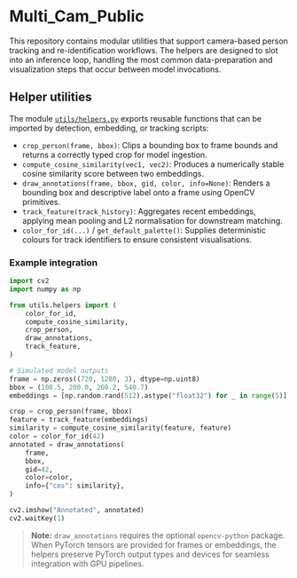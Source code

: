 # Multi_Cam_Public

This repository contains modular utilities that support camera-based person
tracking and re-identification workflows. The helpers are designed to slot into
an inference loop, handling the most common data-preparation and visualization
steps that occur between model invocations.

## Helper utilities

The module [`utils/helpers.py`](utils/helpers.py) exports reusable functions
that can be imported by detection, embedding, or tracking scripts:

- `crop_person(frame, bbox)`: Clips a bounding box to frame bounds and returns a
  correctly typed crop for model ingestion.
- `compute_cosine_similarity(vec1, vec2)`: Produces a numerically stable cosine
  similarity score between two embeddings.
- `draw_annotations(frame, bbox, gid, color, info=None)`: Renders a bounding box
  and descriptive label onto a frame using OpenCV primitives.
- `track_feature(track_history)`: Aggregates recent embeddings, applying mean
  pooling and L2 normalisation for downstream matching.
- `color_for_id(...)` / `get_default_palette()`: Supplies deterministic colours
  for track identifiers to ensure consistent visualisations.

### Example integration

```python
import cv2
import numpy as np

from utils.helpers import (
    color_for_id,
    compute_cosine_similarity,
    crop_person,
    draw_annotations,
    track_feature,
)

# Simulated model outputs
frame = np.zeros((720, 1280, 3), dtype=np.uint8)
bbox = (100.5, 200.0, 260.2, 540.7)
embeddings = [np.random.rand(512).astype("float32") for _ in range(5)]

crop = crop_person(frame, bbox)
feature = track_feature(embeddings)
similarity = compute_cosine_similarity(feature, feature)
color = color_for_id(42)
annotated = draw_annotations(
    frame,
    bbox,
    gid=42,
    color=color,
    info={"cos": similarity},
)

cv2.imshow("Annotated", annotated)
cv2.waitKey(1)
```

> **Note:** `draw_annotations` requires the optional `opencv-python` package.
When PyTorch tensors are provided for frames or embeddings, the helpers preserve
PyTorch output types and devices for seamless integration with GPU pipelines.
